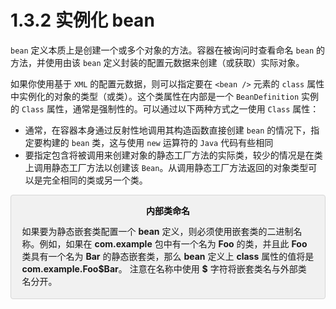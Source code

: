 # 1.3.2 实例化 bean

`bean` 定义本质上是创建一个或多个对象的方法。容器在被询问时查看命名 `bean` 的方法，并使用由该 `bean` 定义封装的配置元数据来创建（或获取）实际对象。

如果你使用基于 `XML` 的配置元数据，则可以指定要在 `<bean />` 元素的 `class` 属性中实例化的对象的类型（或类）。这个类属性在内部是一个 `BeanDefinition` 实例的 `Class` 属性，通常是强制性的。可以通过以下两种方式之一使用 `Class` 属性：

* 通常，在容器本身通过反射性地调用其构造函数直接创建 `bean` 的情况下，指定要构建的 `bean` 类，这与使用 `new` 运算符的 `Java` 代码有些相同
* 要指定包含将被调用来创建对象的静态工厂方法的实际类，较少的情况是在类上调用静态工厂方法以创建该 `Bean`。从调用静态工厂方法返回的对象类型可以是完全相同的类或另一个类。

<div style="border: solid 1px #d7d7d7; padding: 1.25em; background: #f1f1f1; border-radius: 4px;">
<div>
<div style="color: #0b0a0a; text-align: center; line-height: 1.1; height: 30px;"><b>内部类命名</b></div>
<div>
如果要为静态嵌套类配置一个 <b>bean</b> 定义，则必须使用嵌套类的二进制名称。例如，如果在 <b>com.example</b> 包中有一个名为 <b>Foo</b> 的类，并且此 <b>Foo</b> 类具有一个名为 <b>Bar</b> 的静态嵌套类，那么 <b>bean</b> 定义上 <b>class</b> 属性的值将是 <b>com.example.Foo$Bar</b>。 注意在名称中使用 <b>$</b> 字符将嵌套类名与外部类名分开。
</div>
</div>
</div>